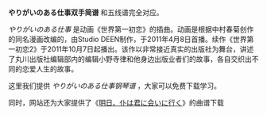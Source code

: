 

**やりがいのある仕事双手简谱** 和五线谱完全对应。

_やりがいのある仕事_ 是动画《世界第一初恋》的插曲。动画是根据中村春菊创作的同名漫画改编的，由Studio
DEEN制作，于2011年4月8日首播。续作《世界第一初恋2》于2011年10月7日起播出。该作以非常接近真实的出版社为舞台，讲述了丸川出版社编辑部内的编辑小野寺律和他身边出版业者们的故事，各自交织出不同的恋爱人生的故事。

这里我们提供 _やりがいのある仕事钢琴谱_ ，大家可以免费下载学习。

同时，网站还为大家提供了《[明日、仆は君に会いに行く](Music-3273-明日-仆は君に会いに行く-世界第一初恋ED.html
"明日、仆は君に会いに行く")》的曲谱下载

